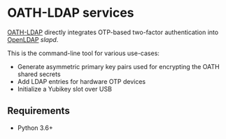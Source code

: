OATH-LDAP services
==================

[OATH-LDAP](https://oath-ldap.stroeder.com/) directly integrates
OTP-based two-factor authentication into
[OpenLDAP](https://www.openldap.org) *slapd*.

This is the command-line tool for various use-cases:
  * Generate asymmetric primary key pairs used for encrypting
    the OATH shared secrets
  * Add LDAP entries for hardware OTP devices
  * Initialize a Yubikey slot over USB

Requirements
------------

  * Python 3.6+
